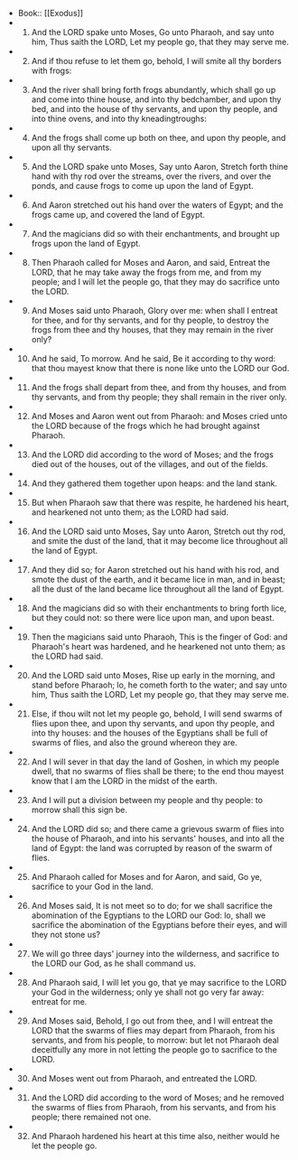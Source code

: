 - Book:: [[Exodus]]
- 1. And the LORD spake unto Moses, Go unto Pharaoh, and say unto him, Thus saith the LORD, Let my people go, that they may serve me.
- 2. And if thou refuse to let them go, behold, I will smite all thy borders with frogs:
- 3. And the river shall bring forth frogs abundantly, which shall go up and come into thine house, and into thy bedchamber, and upon thy bed, and into the house of thy servants, and upon thy people, and into thine ovens, and into thy kneadingtroughs:
- 4. And the frogs shall come up both on thee, and upon thy people, and upon all thy servants.
- 5. And the LORD spake unto Moses, Say unto Aaron, Stretch forth thine hand with thy rod over the streams, over the rivers, and over the ponds, and cause frogs to come up upon the land of Egypt.
- 6. And Aaron stretched out his hand over the waters of Egypt; and the frogs came up, and covered the land of Egypt.
- 7. And the magicians did so with their enchantments, and brought up frogs upon the land of Egypt.
- 8. Then Pharaoh called for Moses and Aaron, and said, Entreat the LORD, that he may take away the frogs from me, and from my people; and I will let the people go, that they may do sacrifice unto the LORD.
- 9. And Moses said unto Pharaoh, Glory over me: when shall I entreat for thee, and for thy servants, and for thy people, to destroy the frogs from thee and thy houses, that they may remain in the river only?
- 10. And he said, To morrow. And he said, Be it according to thy word: that thou mayest know that there is none like unto the LORD our God.
- 11. And the frogs shall depart from thee, and from thy houses, and from thy servants, and from thy people; they shall remain in the river only.
- 12. And Moses and Aaron went out from Pharaoh: and Moses cried unto the LORD because of the frogs which he had brought against Pharaoh.
- 13. And the LORD did according to the word of Moses; and the frogs died out of the houses, out of the villages, and out of the fields.
- 14. And they gathered them together upon heaps: and the land stank.
- 15. But when Pharaoh saw that there was respite, he hardened his heart, and hearkened not unto them; as the LORD had said.
- 16. And the LORD said unto Moses, Say unto Aaron, Stretch out thy rod, and smite the dust of the land, that it may become lice throughout all the land of Egypt.
- 17. And they did so; for Aaron stretched out his hand with his rod, and smote the dust of the earth, and it became lice in man, and in beast; all the dust of the land became lice throughout all the land of Egypt.
- 18. And the magicians did so with their enchantments to bring forth lice, but they could not: so there were lice upon man, and upon beast.
- 19. Then the magicians said unto Pharaoh, This is the finger of God: and Pharaoh's heart was hardened, and he hearkened not unto them; as the LORD had said.
- 20. And the LORD said unto Moses, Rise up early in the morning, and stand before Pharaoh; lo, he cometh forth to the water; and say unto him, Thus saith the LORD, Let my people go, that they may serve me.
- 21. Else, if thou wilt not let my people go, behold, I will send swarms of flies upon thee, and upon thy servants, and upon thy people, and into thy houses: and the houses of the Egyptians shall be full of swarms of flies, and also the ground whereon they are.
- 22. And I will sever in that day the land of Goshen, in which my people dwell, that no swarms of flies shall be there; to the end thou mayest know that I am the LORD in the midst of the earth.
- 23. And I will put a division between my people and thy people: to morrow shall this sign be.
- 24. And the LORD did so; and there came a grievous swarm of flies into the house of Pharaoh, and into his servants' houses, and into all the land of Egypt: the land was corrupted by reason of the swarm of flies.
- 25. And Pharaoh called for Moses and for Aaron, and said, Go ye, sacrifice to your God in the land.
- 26. And Moses said, It is not meet so to do; for we shall sacrifice the abomination of the Egyptians to the LORD our God: lo, shall we sacrifice the abomination of the Egyptians before their eyes, and will they not stone us?
- 27. We will go three days' journey into the wilderness, and sacrifice to the LORD our God, as he shall command us.
- 28. And Pharaoh said, I will let you go, that ye may sacrifice to the LORD your God in the wilderness; only ye shall not go very far away: entreat for me.
- 29. And Moses said, Behold, I go out from thee, and I will entreat the LORD that the swarms of flies may depart from Pharaoh, from his servants, and from his people, to morrow: but let not Pharaoh deal deceitfully any more in not letting the people go to sacrifice to the LORD.
- 30. And Moses went out from Pharaoh, and entreated the LORD.
- 31. And the LORD did according to the word of Moses; and he removed the swarms of flies from Pharaoh, from his servants, and from his people; there remained not one.
- 32. And Pharaoh hardened his heart at this time also, neither would he let the people go.
